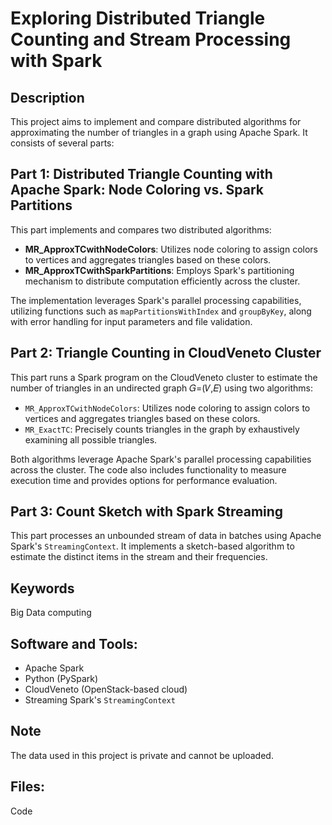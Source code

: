 # Exploring Distributed Triangle Counting and Stream Processing with Spark

## Description
This project aims to implement and compare distributed algorithms for approximating the number of triangles in a graph using Apache Spark. It consists of several parts:

## Part 1: Distributed Triangle Counting with Apache Spark: Node Coloring vs. Spark Partitions
This part implements and compares two distributed algorithms:

- **MR_ApproxTCwithNodeColors**: Utilizes node coloring to assign colors to vertices and aggregates triangles based on these colors.
- **MR_ApproxTCwithSparkPartitions**: Employs Spark's partitioning mechanism to distribute computation efficiently across the cluster.

The implementation leverages Spark's parallel processing capabilities, utilizing functions such as `mapPartitionsWithIndex` and `groupByKey`, along with error handling for input parameters and file validation.

## Part 2: Triangle Counting in CloudVeneto Cluster
This part runs a Spark program on the CloudVeneto cluster to estimate the number of triangles in an undirected graph 𝐺=(𝑉,𝐸) using two algorithms:

- `MR_ApproxTCwithNodeColors`: Utilizes node coloring to assign colors to vertices and aggregates triangles based on these colors.
- `MR_ExactTC`: Precisely counts triangles in the graph by exhaustively examining all possible triangles.

Both algorithms leverage Apache Spark's parallel processing capabilities across the cluster. The code also includes functionality to measure execution time and provides options for performance evaluation.

## Part 3: Count Sketch with Spark Streaming
This part processes an unbounded stream of data in batches using Apache Spark's `StreamingContext`. It implements a sketch-based algorithm to estimate the distinct items in the stream and their frequencies.

## Keywords
Big Data computing

## Software and Tools:
- Apache Spark
- Python (PySpark)
- CloudVeneto (OpenStack-based cloud)
- Streaming Spark's `StreamingContext`

## Note
The data used in this project is private and cannot be uploaded.

## Files:
Code
